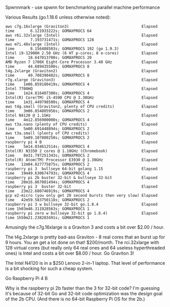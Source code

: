 Spwnnmark - use spwnn for benchmarking parallel machine performance

Various Results (go.1.18.6 unless otherwise noted):
```
aws c7g.16xlarge (Graviton3)                                Elapsed time       6.121933222s; GOMAXPROCS 64
aws r6i.32xlarge (Intel)                                    Elapsed time       7.193731471s; GOMAXPROCS 128
aws m7i.48xlarge (Intel)                                    Elapsed time       8.156488503s; GOMAXPROCS 192 (go 1.9.3)
Intel i9-12900H 2.50 GHz (6 HT p-cores; 8 e-cores)          Elapsed time      18.647013700s; GOMAXPROCS 20
AMD Ryzen 7 1700X Eight-Core Processor 3.40 GHz             Elapsed time      44.689435500s; GOMAXPROCS 8
t4g.2xlarge (Graviton2)                                     Elapsed time      49.708390402s; GOMAXPROCS 8
r7g.xlarge (Graviton3)                                      Elapsed time    1m06.859180419s; GOMAXPROCS 4
Intel 7700HQ                                                Elapsed time    1m24.816407300s; GOMAXPROCS 4
Intel(R) Core(TM) i5-4590 CPU @ 3.30GHz                     Elapsed time    1m31.449798500s; GOMAXPROCS 4
aws t4g.small (Graviton2, plenty of CPU credits)            Elapsed time    3m06.854805956s; GOMAXPROCS 2
Intel N4120 @ 1.1GHz                                        Elapsed time    4m12.856900000s; GOMAXPROCS 4
aws t3a.nano (plenty of CPU credits)                        Elapsed time    5m00.691448894s; GOMAXPROCS 2
aws t3a.small (plenty of CPU credits)                       Elapsed time    5m09.107800250s; GOMAXPROCS 2
raspberry pi 4 B                                            Elapsed time    5m14.034612514s; GOMAXPROCS 4
Intel(R) N3350 2 cores @ 1.10GHz (Chromebook)               Elapsed time    8m31.797251343s; GOMAXPROCS 2
Intel(R) Atom(TM) Processor E3930 @ 1.30GHz                 Elapsed time   12m04.827775875s; GOMAXPROCS 2
raspberry pi 3  bullseye 64-bit golang 1.15                 Elapsed time   19m49.630674793s; GOMAXPROCS 4
raspberry pi 2b buster 32-bit & bullseye 32-bit             Elapsed time   20m16.867081494s; GOMAXPROCS 4
raspberry pi 3  buster 32-bit                               Elapsed time   23m22.680746919s; GOMAXPROCS 4
gcp e2-micro (you only get 20 second bursts then very slow) Elapsed time   42m59.583750118s; GOMAXPROCS 2
raspberry pi 3 w bullseye 32-bit go.1.8.4                   Elapsed time 1h03m46.311928563s; GOMAXPROCS 1
raspberry pi zero w bullseye 32-bit go 1.8.4)               Elapsed time 1h50m21.238283491s; GOMAXPROCS 1
```

Amusingly the c7g.16xlarge is a Graviton 3 and costs a bit over $2.00 / hour.

The t4g.2xlarge is pretty bad-ass Graviton - 8 real cores that an burst up for 9 hours.  You an get a lot done on that!  $200/month.
The rci.32xlarge with 128 virtual cores (but really only 64 real ones and 64 useless hyperthreaded ones) is Intel and costs a bit over $8.00 / hour.
Go Graviton 3!

The Intel N4120 is in a $250 Lenovo 2-in-1 laptop.  That level of performance is a bit shocking for such a cheap system.

Go Raspberry Pi 4 B

Why is the raspberry pi 2b faster than the 3 for 32-bit code?  I'm guessing it's because of 32-bit Go and 32-bit code optimization was the design goal of the 2b CPU.  (And there is no 64-bit Raspberry Pi OS for the 2b.)
